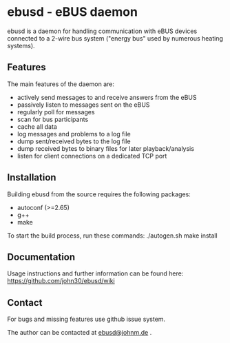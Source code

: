 ebusd - eBUS daemon
===================

ebusd is a daemon for handling communication with eBUS devices connected to a
2-wire bus system ("energy bus" used by numerous heating systems).


Features
--------

The main features of the daemon are:

 * actively send messages to and receive answers from the eBUS
 * passively listen to messages sent on the eBUS
 * regularly poll for messages
 * scan for bus participants
 * cache all data
 * log messages and problems to a log file
 * dump sent/received bytes to the log file
 * dump received bytes to binary files for later playback/analysis
 * listen for client connections on a dedicated TCP port


Installation
------------

Building ebusd from the source requires the following packages:
 * autoconf (>=2.65)
 * g++
 * make

To start the build process, run these commands:
./autogen.sh
make install


Documentation
-------------

Usage instructions and further information can be found here:
https://github.com/john30/ebusd/wiki


Contact
-------
For bugs and missing features use github issue system.

The author can be contacted at ebusd@johnm.de .
